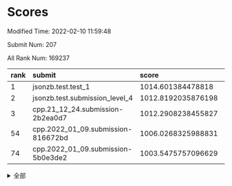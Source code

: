 # Scores

Modified Time: 2022-02-10 11:59:48

Submit Num: 207

All Rank Num: 169237

| rank |               submit               |       score        |       sigma        | pk_num |
| :--- | :--------------------------------- | :----------------- | :----------------- | :----- |
| 1    | jsonzb.test.test_1                 | 1014.601384478818  | 0.8625109474080338 | 3273   |
| 2    | jsonzb.test.submission_level_4     | 1012.8192035876198 | 0.7965108706473144 | 3272   |
| 3    | cpp.21_12_24.submission-2b2ea0d7   | 1012.2908238455827 | 0.7870567793875435 | 3272   |
| 54   | cpp.2022_01_09.submission-816672bd | 1006.0268325988831 | 0.7306224088309387 | 3275   |
| 74   | cpp.2022_01_09.submission-5b0e3de2 | 1003.5475757096629 | 0.7158426290133243 | 3271   |


<details>
<summary>全部</summary>

| rank |                 submit                 |       score        |       sigma        | pk_num |
| :--- | :------------------------------------- | :----------------- | :----------------- | :----- |
| 1    | jsonzb.test.test_1                     | 1014.601384478818  | 0.8625109474080338 | 3273   |
| 2    | jsonzb.test.submission_level_4         | 1012.8192035876198 | 0.7965108706473144 | 3272   |
| 3    | cpp.21_12_24.submission-2b2ea0d7       | 1012.2908238455827 | 0.7870567793875435 | 3272   |
| 4    | gobigger.level_3.submission_level_3_8  | 1011.9194284471123 | 0.7913496054361079 | 3273   |
| 5    | gobigger.level_3.submission_level_3_42 | 1011.7287498876043 | 0.7563548985060436 | 3271   |
| 6    | gobigger.level_3.submission_level_3_34 | 1011.5720935321588 | 0.7693339176376038 | 3271   |
| 7    | gobigger.level_3.submission_level_3_48 | 1011.5017320948162 | 0.7780213096640161 | 3271   |
| 8    | gobigger.level_3.submission_level_3_46 | 1011.2405034319002 | 0.7827057560888946 | 3273   |
| 9    | gobigger.level_3.submission_level_3_36 | 1010.9176941584157 | 0.7843191741918041 | 3278   |
| 10   | gobigger.level_3.submission_level_3_17 | 1010.8037428390353 | 0.74194071068129   | 3271   |
| 11   | gobigger.level_3.submission_level_3_23 | 1010.7564351750106 | 0.7503018677571697 | 3271   |
| 12   | gobigger.level_3.submission_level_3_10 | 1010.6027108163458 | 0.7732406367608161 | 3274   |
| 13   | gobigger.level_3.submission_level_3_12 | 1010.5653573589916 | 0.79474141784343   | 3268   |
| 14   | gobigger.level_3.submission_level_3_31 | 1010.4329126642244 | 0.7765447918648681 | 3276   |
| 15   | gobigger.level_3.submission_level_3_7  | 1010.3787181542612 | 0.7484938687285299 | 3271   |
| 16   | gobigger.level_3.submission_level_3_25 | 1010.3695982809272 | 0.7542603664787608 | 3274   |
| 17   | gobigger.level_3.submission_level_3_43 | 1010.3448315332696 | 0.7575233899574371 | 3273   |
| 18   | gobigger.level_3.submission_level_3_9  | 1010.3187951039547 | 0.7703109501626925 | 3267   |
| 19   | gobigger.level_3.submission_level_3_13 | 1010.2627572241363 | 0.7777624632713325 | 3275   |
| 20   | gobigger.level_3.submission_level_3_19 | 1010.2598932032612 | 0.7749576868795877 | 3270   |
| 21   | gobigger.level_3.submission_level_3_39 | 1010.2040519943461 | 0.7473611556677007 | 3274   |
| 22   | gobigger.level_3.submission_level_3_28 | 1010.1879988045654 | 0.7368486413133528 | 3265   |
| 23   | gobigger.level_3.submission_level_3_22 | 1010.140306044675  | 0.7463472736347344 | 3268   |
| 24   | gobigger.level_3.submission_level_3_26 | 1010.1096944046403 | 0.7936190715813648 | 3273   |
| 25   | gobigger.level_3.submission_level_3_45 | 1010.0820533571773 | 0.7697589464641006 | 3266   |
| 26   | gobigger.level_3.submission_level_3_41 | 1009.9712849498472 | 0.7524323537210927 | 3275   |
| 27   | gobigger.level_3.submission_level_3_38 | 1009.9208841663886 | 0.7544965911947621 | 3271   |
| 28   | gobigger.level_3.submission_level_3_40 | 1009.9129669688098 | 0.7672843220327122 | 3267   |
| 29   | gobigger.level_3.submission_level_3_47 | 1009.9036931515805 | 0.7657147757796441 | 3267   |
| 30   | gobigger.level_3.submission_level_3_11 | 1009.8716364924339 | 0.749112977202927  | 3275   |
| 31   | gobigger.level_3.submission_level_3_1  | 1009.8303240619156 | 0.761316370047936  | 3270   |
| 32   | gobigger.level_3.submission_level_3_3  | 1009.8252563027118 | 0.7448455226821981 | 3271   |
| 33   | gobigger.level_3.submission_level_3_6  | 1009.7976851392714 | 0.7389322872442069 | 3275   |
| 34   | gobigger.level_3.submission_level_3_30 | 1009.6998423331328 | 0.758011294596669  | 3273   |
| 35   | gobigger.level_3.submission_level_3_2  | 1009.6416162358505 | 0.7485272075222288 | 3268   |
| 36   | gobigger.level_3.submission_level_3_15 | 1009.5276439212437 | 0.7705821530682591 | 3268   |
| 37   | gobigger.level_3.submission_level_3_27 | 1009.5060293793681 | 0.7236522464823242 | 3267   |
| 38   | gobigger.level_3.submission_level_3_5  | 1009.4962066998954 | 0.7393497979396525 | 3266   |
| 39   | gobigger.level_3.submission_level_3_0  | 1009.4936856833751 | 0.7443118327520523 | 3272   |
| 40   | gobigger.level_3.submission_level_3_35 | 1009.4574371937522 | 0.7294588786063568 | 3271   |
| 41   | gobigger.level_3.submission_level_3_49 | 1009.4413835130985 | 0.7389987687019519 | 3271   |
| 42   | gobigger.level_3.submission_level_3_37 | 1009.3423727785784 | 0.7445910044758235 | 3271   |
| 43   | gobigger.level_3.submission_level_3_20 | 1009.3315148865105 | 0.7471630536469792 | 3269   |
| 44   | gobigger.level_3.submission_level_3_4  | 1009.3015630340124 | 0.7600438230257566 | 3268   |
| 45   | gobigger.level_3.submission_level_3_18 | 1009.236591832414  | 0.7483649930041113 | 3268   |
| 46   | gobigger.level_3.submission_level_3_32 | 1009.1628910760451 | 0.7669735741262489 | 3272   |
| 47   | gobigger.level_3.submission_level_3_29 | 1009.1566092659207 | 0.7412725114573754 | 3269   |
| 48   | gobigger.level_3.submission_level_3_16 | 1009.0472319580969 | 0.7495332246563265 | 3266   |
| 49   | gobigger.level_3.submission_level_3_14 | 1008.8817840112433 | 0.740574842067352  | 3270   |
| 50   | gobigger.level_3.submission_level_3_21 | 1008.8210593238075 | 0.7427313273619233 | 3276   |
| 51   | gobigger.level_3.submission_level_3_44 | 1008.7987872785715 | 0.7452086970203908 | 3275   |
| 52   | gobigger.level_3.submission_level_3_24 | 1008.7306096086179 | 0.7477633233243811 | 3274   |
| 53   | gobigger.level_3.submission_level_3_33 | 1008.487010425044  | 0.7445887515774549 | 3272   |
| 54   | cpp.2022_01_09.submission-816672bd     | 1006.0268325988831 | 0.7306224088309387 | 3275   |
| 55   | gobigger.level_1.submission_level_1_10 | 1004.7637462305655 | 0.7369519909388914 | 3273   |
| 56   | gobigger.level_1.submission_level_1_21 | 1004.7460124919445 | 0.7153046205085708 | 3268   |
| 57   | gobigger.level_1.submission_level_1_31 | 1004.4136812656421 | 0.7314637005346908 | 3267   |
| 58   | gobigger.level_1.submission_level_1_48 | 1004.3985996710035 | 0.7208478059623856 | 3266   |
| 59   | gobigger.level_1.submission_level_1_28 | 1004.3088347030932 | 0.7212877870265095 | 3270   |
| 60   | gobigger.level_1.submission_level_1_1  | 1004.2762113246679 | 0.720241135304701  | 3269   |
| 61   | gobigger.level_1.submission_level_1_19 | 1004.1927546574494 | 0.7188585335070908 | 3266   |
| 62   | gobigger.level_1.submission_level_1_49 | 1004.0496990129899 | 0.710196445411354  | 3267   |
| 63   | gobigger.level_1.submission_level_1_41 | 1003.8951870063717 | 0.7183215941823444 | 3276   |
| 64   | gobigger.level_1.submission_level_1_33 | 1003.8551948013808 | 0.7017065484166679 | 3271   |
| 65   | gobigger.level_1.submission_level_1_26 | 1003.8190126971414 | 0.7107886712532395 | 3270   |
| 66   | gobigger.level_1.submission_level_1_27 | 1003.8089635626853 | 0.7290769037176354 | 3265   |
| 67   | gobigger.level_1.submission_level_1_5  | 1003.7478499014882 | 0.725188685407888  | 3263   |
| 68   | gobigger.level_1.submission_level_1_2  | 1003.694154294784  | 0.710337654612753  | 3274   |
| 69   | gobigger.level_1.submission_level_1_6  | 1003.6774916768084 | 0.7221092738836093 | 3270   |
| 70   | gobigger.level_1.submission_level_1_23 | 1003.6194054765233 | 0.7260519780630357 | 3272   |
| 71   | gobigger.level_1.submission_level_1_43 | 1003.6132748783106 | 0.7222582319284986 | 3273   |
| 72   | gobigger.level_1.submission_level_1_18 | 1003.6130089423182 | 0.715428466123375  | 3267   |
| 73   | gobigger.level_1.submission_level_1_29 | 1003.5523265222569 | 0.7246677628939082 | 3269   |
| 74   | cpp.2022_01_09.submission-5b0e3de2     | 1003.5475757096629 | 0.7158426290133243 | 3271   |
| 75   | gobigger.level_1.submission_level_1_42 | 1003.5169833029232 | 0.7230121334829206 | 3272   |
| 76   | gobigger.level_1.submission_level_1_4  | 1003.4765794326856 | 0.7146872664564616 | 3273   |
| 77   | gobigger.level_1.submission_level_1_35 | 1003.4391578612086 | 0.7216328816549439 | 3276   |
| 78   | gobigger.level_1.submission_level_1_34 | 1003.4329059802566 | 0.723540981211547  | 3268   |
| 79   | gobigger.level_1.submission_level_1_32 | 1003.4068419977879 | 0.729658084725671  | 3270   |
| 80   | gobigger.level_1.submission_level_1_11 | 1003.3290314542232 | 0.7064824110229241 | 3270   |
| 81   | gobigger.level_1.submission_level_1_16 | 1003.320988061832  | 0.7092267107525606 | 3271   |
| 82   | gobigger.level_1.submission_level_1_20 | 1003.2408109548085 | 0.7094452208124988 | 3270   |
| 83   | gobigger.level_1.submission_level_1_14 | 1003.0884165074041 | 0.7168173351265268 | 3274   |
| 84   | gobigger.level_1.submission_level_1_3  | 1003.0697964631971 | 0.7270413515097066 | 3270   |
| 85   | gobigger.level_1.submission_level_1_22 | 1003.0471568345392 | 0.716106237603645  | 3270   |
| 86   | gobigger.level_1.submission_level_1_7  | 1003.0342658039933 | 0.715773571887184  | 3271   |
| 87   | gobigger.level_1.submission_level_1_13 | 1002.8672310445595 | 0.700253284863734  | 3266   |
| 88   | gobigger.level_1.submission_level_1_30 | 1002.8453200485201 | 0.7093557486631019 | 3268   |
| 89   | gobigger.level_1.submission_level_1_44 | 1002.8442868801911 | 0.7166863584064189 | 3269   |
| 90   | gobigger.level_1.submission_level_1_46 | 1002.8407722406645 | 0.7074609611201075 | 3264   |
| 91   | gobigger.level_1.submission_level_1_8  | 1002.8306856197258 | 0.716000670336398  | 3269   |
| 92   | gobigger.level_1.submission_level_1_0  | 1002.8001405502023 | 0.7053781465189551 | 3269   |
| 93   | gobigger.level_1.submission_level_1_12 | 1002.790526300592  | 0.722276112165514  | 3270   |
| 94   | gobigger.level_1.submission_level_1_15 | 1002.7620008301222 | 0.7220717764315056 | 3264   |
| 95   | gobigger.level_1.submission_level_1_9  | 1002.7380834998572 | 0.7229496323592758 | 3271   |
| 96   | gobigger.level_1.submission_level_1_36 | 1002.7224853162718 | 0.7077741843522382 | 3266   |
| 97   | gobigger.level_1.submission_level_1_37 | 1002.5521736739432 | 0.7161490627342469 | 3273   |
| 98   | gobigger.level_1.submission_level_1_39 | 1002.456752891701  | 0.7183367866553244 | 3273   |
| 99   | gobigger.level_1.submission_level_1_40 | 1002.3770811871552 | 0.7285826310784055 | 3269   |
| 100  | gobigger.level_1.submission_level_1_17 | 1002.3362198127463 | 0.7180579639076442 | 3272   |
| 101  | gobigger.level_1.submission_level_1_25 | 1002.3125232786389 | 0.7039221362813222 | 3271   |
| 102  | gobigger.level_1.submission_level_1_38 | 1002.1368135094153 | 0.7139501291558733 | 3262   |
| 103  | gobigger.level_1.submission_level_1_45 | 1001.7130296104078 | 0.717680799468158  | 3270   |
| 104  | gobigger.level_1.submission_level_1_47 | 1001.4890727933563 | 0.7122443951107638 | 3273   |
| 105  | gobigger.level_1.submission_level_1_24 | 1001.0320366450707 | 0.7133234279787851 | 3266   |
| 106  | gobigger.random.submission_random_14   | 996.9927619397238  | 0.71438501992645   | 3270   |
| 107  | gobigger.random.submission_random_7    | 996.9794896614966  | 0.7104244823909885 | 3272   |
| 108  | gobigger.random.submission_random_20   | 996.8021112527468  | 0.7177970895770308 | 3267   |
| 109  | gobigger.random.submission_random_26   | 996.784406812137   | 0.7100925583078218 | 3267   |
| 110  | gobigger.random.submission_random_16   | 996.7218779369621  | 0.7095027595275083 | 3269   |
| 111  | gobigger.random.submission_random_0    | 996.6987490228057  | 0.716431002716644  | 3270   |
| 112  | gobigger.random.submission_random_28   | 996.6349701765353  | 0.7173718748048424 | 3272   |
| 113  | gobigger.random.submission_random_32   | 996.5900551322177  | 0.7105132653271505 | 3270   |
| 114  | gobigger.random.submission_random_19   | 996.5689393302561  | 0.7250798088735186 | 3266   |
| 115  | gobigger.random.submission_random_24   | 996.4080191539243  | 0.7075918214583928 | 3272   |
| 116  | gobigger.random.submission_random_12   | 996.3102608694637  | 0.7183195694833688 | 3270   |
| 117  | gobigger.random.submission_random_10   | 996.2866748591707  | 0.7219935017482468 | 3272   |
| 118  | gobigger.random.submission_random_48   | 996.2668317070277  | 0.7141958829428589 | 3277   |
| 119  | gobigger.random.submission_random_38   | 996.2629629245413  | 0.6976853426581842 | 3274   |
| 120  | gobigger.random.submission_random_37   | 996.2285083393766  | 0.7069110059203592 | 3270   |
| 121  | gobigger.random.submission_random_1    | 996.2161796287518  | 0.6986995269724308 | 3271   |
| 122  | gobigger.random.submission_random_31   | 996.1411746868977  | 0.6945937677862971 | 3274   |
| 123  | gobigger.random.submission_random_46   | 996.1232266941596  | 0.7174432332578167 | 3270   |
| 124  | gobigger.random.submission_random_27   | 996.1223675662717  | 0.6973137201132915 | 3274   |
| 125  | gobigger.random.submission_random_33   | 996.0746830875185  | 0.7241432710679777 | 3269   |
| 126  | gobigger.random.submission_random_8    | 996.0551203509186  | 0.707931381609574  | 3270   |
| 127  | gobigger.random.submission_random_23   | 995.8114844511838  | 0.7067486759997186 | 3269   |
| 128  | gobigger.random.submission_random_22   | 995.8106814944298  | 0.7170564514754727 | 3268   |
| 129  | gobigger.random.submission_random_45   | 995.7779320814228  | 0.7057327508660524 | 3272   |
| 130  | gobigger.random.submission_random_2    | 995.763410239819   | 0.7169429007054153 | 3273   |
| 131  | gobigger.random.submission_random_17   | 995.7559309838133  | 0.7060683609053663 | 3270   |
| 132  | gobigger.random.submission_random_6    | 995.7269140434372  | 0.7196646579966476 | 3275   |
| 133  | gobigger.random.submission_random_36   | 995.7198924508469  | 0.704071741428724  | 3269   |
| 134  | gobigger.random.submission_random_40   | 995.6606592232741  | 0.7084599873487614 | 3274   |
| 135  | gobigger.random.submission_random_34   | 995.553539933832   | 0.7266986370204142 | 3270   |
| 136  | gobigger.random.submission_random_11   | 995.4969557856155  | 0.7087989422897424 | 3272   |
| 137  | gobigger.random.submission_random_25   | 995.4886565342815  | 0.7111847301392332 | 3267   |
| 138  | gobigger.random.submission_random_4    | 995.4741588737053  | 0.7082867146419854 | 3268   |
| 139  | gobigger.random.submission_random_44   | 995.4711451925637  | 0.7168045609313894 | 3267   |
| 140  | gobigger.random.submission_random_29   | 995.4578382340682  | 0.7169734692749845 | 3269   |
| 141  | gobigger.random.submission_random_47   | 995.444523638634   | 0.7124147664678316 | 3269   |
| 142  | gobigger.random.submission_random_41   | 995.432005396603   | 0.7040767868064317 | 3272   |
| 143  | gobigger.random.submission_random_42   | 995.2480109417326  | 0.7075725452608838 | 3272   |
| 144  | gobigger.random.submission_random_39   | 995.2137895602662  | 0.7087945220473224 | 3269   |
| 145  | gobigger.random.submission_random_3    | 995.2024576209445  | 0.7106076017096411 | 3268   |
| 146  | gobigger.random.submission_random_35   | 995.1912324447136  | 0.7159236604658306 | 3270   |
| 147  | gobigger.random.submission_random_9    | 995.1708600138807  | 0.7227862665552182 | 3269   |
| 148  | gobigger.random.submission_random_30   | 995.0535788830259  | 0.7221990763034071 | 3270   |
| 149  | gobigger.random.submission_random_21   | 994.8336774492824  | 0.7129005083391127 | 3274   |
| 150  | gobigger.random.submission_random_5    | 994.6511090165911  | 0.719144018546859  | 3273   |
| 151  | gobigger.random.submission_random_15   | 994.594853272278   | 0.7112814929907454 | 3269   |
| 152  | gobigger.random.submission_random_18   | 994.594711308673   | 0.7111205007780274 | 3272   |
| 153  | gobigger.random.submission_random_43   | 994.5337448125396  | 0.7185327190748315 | 3271   |
| 154  | gobigger.random.submission_random_49   | 994.3715821642566  | 0.7070337110976358 | 3270   |
| 155  | gobigger.random.submission_random_13   | 994.2583260702831  | 0.7126658023119535 | 3271   |
| 156  | gobigger.level_2.submission_level_2_2  | 994.2033859912499  | 0.7359369255906208 | 3270   |
| 157  | gobigger.level_2.submission_level_2_49 | 993.4584287429664  | 0.7266535536447932 | 3265   |
| 158  | gobigger.level_2.submission_level_2_8  | 993.4027827846373  | 0.7457268172017111 | 3271   |
| 159  | gobigger.level_2.submission_level_2_15 | 993.3467321890734  | 0.7307586190716259 | 3263   |
| 160  | gobigger.level_2.submission_level_2_3  | 993.2910242888637  | 0.7282119824052412 | 3274   |
| 161  | gobigger.level_2.submission_level_2_12 | 992.841011069466   | 0.7261240667167363 | 3275   |
| 162  | gobigger.level_2.submission_level_2_7  | 992.8350797049574  | 0.7506426420304156 | 3270   |
| 163  | gobigger.level_2.submission_level_2_0  | 992.8152122525261  | 0.7277271865607213 | 3269   |
| 164  | gobigger.level_2.submission_level_2_13 | 992.8016042782939  | 0.7385795728203141 | 3270   |
| 165  | gobigger.level_2.submission_level_2_9  | 992.7938515435064  | 0.7340008532657991 | 3270   |
| 166  | gobigger.level_2.submission_level_2_40 | 992.7573006106378  | 0.7226973627006679 | 3267   |
| 167  | gobigger.level_2.submission_level_2_35 | 992.7538861923489  | 0.7418796011758456 | 3272   |
| 168  | gobigger.level_2.submission_level_2_29 | 992.7469778788529  | 0.759068557865298  | 3273   |
| 169  | gobigger.level_2.submission_level_2_19 | 992.7263228871885  | 0.7396062354301868 | 3265   |
| 170  | gobigger.level_2.submission_level_2_11 | 992.6924486810653  | 0.7274514160987429 | 3270   |
| 171  | gobigger.level_2.submission_level_2_48 | 992.6684548113052  | 0.7239938653262947 | 3273   |
| 172  | gobigger.level_2.submission_level_2_46 | 992.5568194251224  | 0.7415778017387374 | 3265   |
| 173  | gobigger.level_2.submission_level_2_27 | 992.4613085035259  | 0.7402206095823765 | 3274   |
| 174  | gobigger.level_2.submission_level_2_43 | 992.4455236638325  | 0.7320364902221221 | 3269   |
| 175  | gobigger.level_2.submission_level_2_24 | 992.4082731355193  | 0.7429591715652137 | 3272   |
| 176  | gobigger.level_2.submission_level_2_6  | 992.400440063513   | 0.7614651921791912 | 3267   |
| 177  | gobigger.level_2.submission_level_2_44 | 992.3433820169209  | 0.7351576942595285 | 3270   |
| 178  | gobigger.level_2.submission_level_2_37 | 992.3126436547651  | 0.7402793574337788 | 3269   |
| 179  | gobigger.level_2.submission_level_2_17 | 992.2997141096064  | 0.751241945663353  | 3272   |
| 180  | gobigger.level_2.submission_level_2_10 | 992.2921002362546  | 0.7448154683065997 | 3270   |
| 181  | gobigger.level_2.submission_level_2_18 | 992.2184276550084  | 0.7396393716953212 | 3269   |
| 182  | gobigger.level_2.submission_level_2_45 | 992.2090890645335  | 0.7670154874401454 | 3269   |
| 183  | gobigger.level_2.submission_level_2_39 | 992.198323887184   | 0.7366834875307832 | 3269   |
| 184  | gobigger.level_2.submission_level_2_22 | 992.1684815600827  | 0.7539939629915833 | 3270   |
| 185  | gobigger.level_2.submission_level_2_33 | 992.1156537712187  | 0.738049667758092  | 3272   |
| 186  | gobigger.level_2.submission_level_2_1  | 992.0951505415543  | 0.7443809575579368 | 3270   |
| 187  | gobigger.level_2.submission_level_2_20 | 992.094230923901   | 0.7353802889705856 | 3267   |
| 188  | gobigger.level_2.submission_level_2_21 | 992.082108172096   | 0.7464332874307155 | 3270   |
| 189  | gobigger.level_2.submission_level_2_30 | 992.043281650502   | 0.7394455769674844 | 3271   |
| 190  | gobigger.level_2.submission_level_2_28 | 991.9310258747081  | 0.746410072091779  | 3271   |
| 191  | gobigger.level_2.submission_level_2_38 | 991.876137863652   | 0.7272419724947167 | 3273   |
| 192  | gobigger.level_2.submission_level_2_16 | 991.7268235492016  | 0.7428905568759889 | 3275   |
| 193  | gobigger.level_2.submission_level_2_5  | 991.7242943201461  | 0.7674270692312044 | 3270   |
| 194  | gobigger.level_2.submission_level_2_34 | 991.6522249450866  | 0.7471741822638912 | 3270   |
| 195  | gobigger.level_2.submission_level_2_14 | 991.599448127235   | 0.7558281145800713 | 3271   |
| 196  | gobigger.level_2.submission_level_2_26 | 991.5896918511468  | 0.7403496423473633 | 3272   |
| 197  | gobigger.level_2.submission_level_2_23 | 991.5115505715554  | 0.7753943348106055 | 3265   |
| 198  | gobigger.level_2.submission_level_2_47 | 991.482432665981   | 0.7499578197796988 | 3268   |
| 199  | gobigger.level_2.submission_level_2_25 | 991.2948675978841  | 0.7410025352643032 | 3271   |
| 200  | gobigger.level_2.submission_level_2_31 | 991.2372576802742  | 0.7406601986231345 | 3275   |
| 201  | gobigger.level_2.submission_level_2_36 | 991.1122837646633  | 0.7424270830396852 | 3268   |
| 202  | gobigger.level_2.submission_level_2_4  | 990.9454788298312  | 0.7612186869692457 | 3268   |
| 203  | gobigger.level_2.submission_level_2_32 | 990.6456115368031  | 0.7527059327800363 | 3274   |
| 204  | gobigger.level_2.submission_level_2_42 | 990.4648056313904  | 0.772368162174373  | 3270   |
| 205  | gobigger.level_2.submission_level_2_41 | 990.4115245591073  | 0.7599443887149264 | 3269   |
| 206  | gobigger.none.submission_none_0        | 978.8382718387194  | 1.2364781464591548 | 3267   |
| 207  | gobigger.none.submission_none_1        | 978.4360487541738  | 1.216845616690098  | 3265   |

</details>